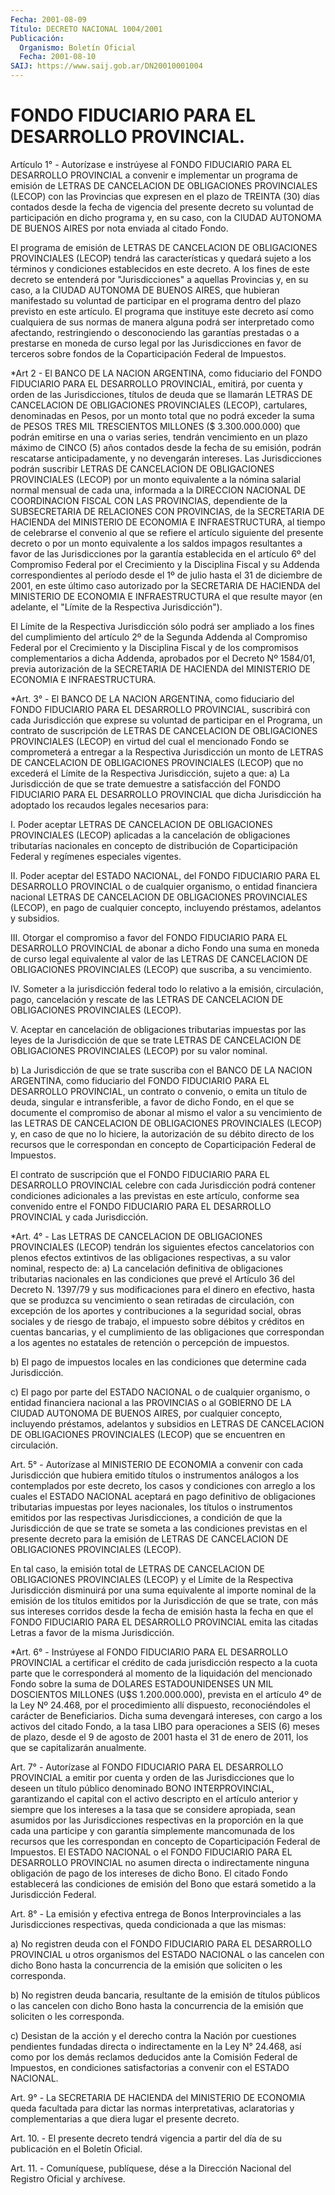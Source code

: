 ```yaml
---
Fecha: 2001-08-09
Título: DECRETO NACIONAL 1004/2001
Publicación:
  Organismo: Boletín Oficial
  Fecha: 2001-08-10
SAIJ: https://www.saij.gob.ar/DN20010001004
---
```

# FONDO FIDUCIARIO PARA EL DESARROLLO PROVINCIAL.

<a id="1"></a>
Artículo 1° - Autorízase e instrúyese al FONDO FIDUCIARIO  PARA  EL DESARROLLO  PROVINCIAL  a  convenir  e  implementar  un programa de emisión  de  LETRAS  DE  CANCELACION  DE  OBLIGACIONES PROVINCIALES (LECOP) con las Provincias que expresen en el plazo de TREINTA (30) días contados desde la fecha de vigencia del  presente  decreto  su voluntad  de  participación en dicho programa y, en su caso, con la CIUDAD AUTONOMA  DE  BUENOS AIRES por nota enviada al citado Fondo.

El programa de emisión  de  LETRAS  DE  CANCELACION DE OBLIGACIONES PROVINCIALES (LECOP) tendrá las características  y quedará sujeto a los  términos  y  condiciones establecidos en este decreto.  A  los fines de este decreto  se entenderá por "Jurisdicciones" a aquellas Provincias y, en su caso, a la CIUDAD AUTONOMA DE BUENOS AIRES, que hubieran manifestado su  voluntad  de  participar  en  el  programa dentro  del  plazo  previsto  en  este  artículo.  El  programa que instituye este decreto así como cualquiera de sus normas  de manera alguna  podrá  ser  interpretado  como  afectando, restringiendo  o desconociendo las garantías prestadas o a  prestarse  en  moneda de curso  legal  por  las  Jurisdicciones  en  favor de terceros sobre fondos de la Coparticipación Federal de Impuestos.

<a id="2"></a>
*Art 2 -   El BANCO DE LA NACION ARGENTINA, como fiduciario del FONDO FIDUCIARIO PARA EL DESARROLLO PROVINCIAL, emitirá, por cuenta y orden de las Jurisdicciones, títulos de deuda que se llamarán LETRAS DE CANCELACION DE OBLIGACIONES PROVINCIALES (LECOP), cartulares, denominadas en Pesos, por un monto total que no podrá exceder la suma de PESOS TRES MIL TRESCIENTOS MILLONES ($ 3.300.000.000) que podrán emitirse en una o varias series, tendrán vencimiento en un plazo máximo de CINCO (5) años contados desde la fecha de su emisión, podrán rescatarse anticipadamente, y no devengarán intereses. Las Jurisdicciones podrán suscribir LETRAS DE CANCELACION DE OBLIGACIONES PROVINCIALES (LECOP) por un monto equivalente a la nómina salarial normal mensual de cada una, informada a la DIRECCION NACIONAL DE COORDINACION FISCAL CON LAS PROVINCIAS, dependiente de la SUBSECRETARIA DE RELACIONES CON PROVINCIAS, de la SECRETARIA DE HACIENDA del MINISTERIO DE ECONOMIA E INFRAESTRUCTURA, al tiempo de celebrarse el convenio al que se refiere el artículo siguiente del presente decreto o por un monto equivalente a los saldos impagos resultantes a favor de las Jurisdicciones por la garantía establecida en el artículo 6º del  Compromiso Federal por el Crecimiento y la Disciplina Fiscal y su Addenda  correspondientes al período desde el 1º de julio hasta el 31 de diciembre de 2001, en este último caso autorizado por la SECRETARIA DE HACIENDA del MINISTERIO DE ECONOMIA E INFRAESTRUCTURA el que resulte mayor (en adelante, el "Límite de la Respectiva Jurisdicción").

El Límite de la Respectiva Jurisdicción sólo podrá ser ampliado a los fines del cumplimiento del artículo 2º de la Segunda Addenda al Compromiso Federal por el Crecimiento y la Disciplina Fiscal y de los compromisos complementarios a dicha Addenda, aprobados por el Decreto Nº 1584/01, previa autorización de la SECRETARIA DE HACIENDA del MINISTERIO DE ECONOMIA E INFRAESTRUCTURA.

<a id="3"></a>
*Art. 3° - El BANCO DE LA NACION ARGENTINA,  como  fiduciario  del FONDO FIDUCIARIO PARA EL DESARROLLO PROVINCIAL, suscribirá con cada Jurisdicción que exprese su voluntad de participar en el Programa, un contrato de suscripción de LETRAS DE CANCELACION DE OBLIGACIONES PROVINCIALES (LECOP) en virtud  del  cual  el  mencionado Fondo se comprometerá a entregar a la Respectiva Jurisdicción  un  monto de  LETRAS  DE CANCELACION DE OBLIGACIONES PROVINCIALES (LECOP) que no excederá el Límite  de  la  Respectiva Jurisdicción,  sujeto a que:  a) La Jurisdicción de que se trate  demuestre a  satisfacción  del FONDO FIDUCIARIO PARA EL DESARROLLO PROVINCIAL que dicha Jurisdicción ha adoptado  los  recaudos  legales  necesarios para:

I. Poder aceptar LETRAS DE CANCELACION DE OBLIGACIONES PROVINCIALES (LECOP)  aplicadas  a  la  cancelación  de  obligaciones tributarías nacionales en concepto de  distribución de Coparticipación Federal y regímenes especiales vigentes.

II. Poder aceptar del ESTADO NACIONAL, del FONDO FIDUCIARIO PARA EL DESARROLLO  PROVINCIAL    o   de  cualquier  organismo,  o  entidad financiera  nacional  LETRAS  DE    CANCELACION    DE  OBLIGACIONES PROVINCIALES  (LECOP),  en  pago de cualquier concepto,  incluyendo préstamos, adelantos y subsidios.

III. Otorgar el compromiso a  favor  del  FONDO  FIDUCIARIO PARA EL DESARROLLO PROVINCIAL de abonar a dicho Fondo una suma en moneda de curso  legal equivalente al valor de las LETRAS DE  CANCELACION  DE OBLIGACIONES  PROVINCIALES  (LECOP)  que suscriba, a su vencimiento.

IV.  Someter  a  la jurisdicción federal  todo  lo  relativo  a  la emisión, circulación,  pago, cancelación y rescate de las LETRAS DE  CANCELACION DE OBLIGACIONES PROVINCIALES (LECOP).

V. Aceptar en cancelación de obligaciones tributarias impuestas por las leyes de la Jurisdicción  de que se trate LETRAS DE CANCELACION DE  OBLIGACIONES  PROVINCIALES  (LECOP)    por   su  valor  nominal.

b)  La  Jurisdicción de que se trate suscriba con el  BANCO  DE  LA NACION ARGENTINA,  como  fiduciario  del  FONDO  FIDUCIARIO PARA EL DESARROLLO PROVINCIAL, un contrato o convenio, o emita un título de deuda, singular e intransferible, a favor de dicho Fondo, en el que se  documente  el  compromiso  de  abonar  al mismo el valor  a  su vencimiento de las LETRAS DE CANCELACION DE OBLIGACIONES PROVINCIALES (LECOP) y, en caso de que no lo hiciere, la autorización de su débito directo de los recursos que le correspondan en concepto de Coparticipación  Federal  de  Impuestos.

El  contrato  de  suscripción  que  el  FONDO  FIDUCIARIO  PARA  EL DESARROLLO  PROVINCIAL celebre con cada Jurisdicción podrá contener condiciones adicionales  a las previstas en este artículo, conforme sea  convenido  entre  el  FONDO   FIDUCIARIO  PARA  EL  DESARROLLO PROVINCIAL y cada Jurisdicción.

<a id="4"></a>
*Art. 4° - Las LETRAS DE  CANCELACION  DE OBLIGACIONES PROVINCIALES (LECOP)  tendrán  los siguientes efectos cancelatorios  con  plenos efectos extintivos  de  las  obligaciones  respectivas, a  su  valor nominal,  respecto  de:  a) La cancelación definitiva de obligaciones tributarias nacionales en las condiciones  que prevé el Artículo 36 del Decreto N. 1397/79  y  sus  modificaciones  para  el  dinero en  efectivo, hasta que se produzca  su  vencimiento  o  sean  retiradas  de  circulación, con  excepción de  los  aportes  y  contribuciones a la seguridad social, obras sociales y de riesgo de trabajo, el  impuesto sobre débitos y créditos en cuentas bancarias, y el cumplimiento de las obligaciones que correspondan a los agentes no estatales de retención o percepción de impuestos.

b)  El pago de impuestos locales en las condiciones  que  determine cada Jurisdicción.

c) El  pago por parte del ESTADO NACIONAL o de cualquier organismo, o entidad  financiera nacional a las PROVINCIAS o al GOBIERNO DE LA CIUDAD AUTONOMA DE BUENOS AIRES, por cualquier concepto, incluyendo préstamos, adelantos  y  subsidios  en  LETRAS  DE  CANCELACION  DE OBLIGACIONES PROVINCIALES (LECOP) que se encuentren en circulación.

<a id="5"></a>
Art. 5° - Autorízase al MINISTERIO DE ECONOMIA a convenir con cada Jurisdicción que hubiera emitido títulos o instrumentos análogos a los contemplados por este decreto,  los  casos  y  condiciones con arreglo  a  los  cuales  el  ESTADO  NACIONAL  aceptará  en   pago definitivo    de  obligaciones  tributarias  impuestas  por  leyes nacionales, los títulos o instrumentos emitidos por las respectivas Jurisdicciones, a condición  de  que la Jurisdicción de que se trate se someta a las condiciones previstas  en el presente decreto para    la  emisión  de  LETRAS  DE  CANCELACION  DE  OBLIGACIONES PROVINCIALES (LECOP).

En  tal  caso,  la  emisión  total  de  LETRAS  DE  CANCELACION  DE OBLIGACIONES  PROVINCIALES  (LECOP)  y  el Límite de la Respectiva Jurisdicción disminuirá por una suma equivalente al importe nominal de la emisión de los títulos emitidos por la Jurisdicción de que se trate, con más sus intereses corridos desde  la  fecha  de  emisión hasta  la  fecha  en  que  el  FONDO FIDUCIARIO PARA EL DESARROLLO PROVINCIAL emita las citadas Letras  a  favor  de  la  misma Jurisdicción.

<a id="6"></a>
*Art.  6°  -  Instrúyese al FONDO FIDUCIARIO PARA EL DESARROLLO PROVINCIAL a certificar el crédito de cada jurisdicción respecto a la cuota parte que le corresponderá al momento de la liquidación del mencionado Fondo sobre la suma de DOLARES ESTADOUNIDENSES UN MIL DOSCIENTOS MILLONES (U$S 1.200.000.000), prevista en el artículo 4º de la Ley Nº 24.468, por el procedimiento allí dispuesto, reconociéndoles el carácter de Beneficiarios. Dicha suma devengará intereses, con cargo a los activos del citado Fondo, a la tasa LIBO para operaciones a SEIS (6) meses de plazo, desde el 9 de agosto de 2001 hasta el 31 de enero de 2011, los que se capitalizarán anualmente.

<a id="7"></a>
Art.  7°  - Autorízase  al  FONDO  FIDUCIARIO  PARA  EL  DESARROLLO PROVINCIAL a emitir por cuenta y orden de las Jurisdicciones que lo deseen  un  título    público    denominado  BONO  INTERPROVINCIAL, garantizando  el capital con el activo  descripto  en  el  artículo anterior y siempre  que  los  intereses  a la tasa que se considere apropiada, sean asumidos por las Jurisdicciones  respectivas  en la proporción  en la que cada una participe y con garantía simplemente mancomunada de  los  recursos  que  les correspondan en concepto de Coparticipación Federal de Impuestos. El ESTADO NACIONAL o el FONDO FIDUCIARIO  PARA  EL  DESARROLLO PROVINCIAL  no  asumen  directa  o indirectamente ninguna obligación de pago de los intereses de dicho Bono. El citado Fondo establecerá  las  condiciones  de emisión del Bono que estará sometido a la Jurisdicción Federal.

<a id="8"></a>
Art.  8° - La emisión y efectiva entrega de Bonos Interprovinciales a las Jurisdicciones  respectivas,  queda  condicionada  a  que las mismas:

a)  No  registren  deuda  con  el FONDO FIDUCIARIO PARA EL DESARROLLO PROVINCIAL u otros organismos  del ESTADO NACIONAL o las cancelen con dicho Bono hasta la concurrencia  de  la  emisión  que soliciten o les corresponda.

b) No registren deuda bancaria, resultante de la emisión de títulos públicos  o las cancelen con dicho Bono hasta la concurrencia de la emisión que soliciten o les corresponda.

c) Desistan  de  la  acción  y  el  derecho  contra  la  Nación por cuestiones pendientes fundadas directa o indirectamente en  la  Ley N°  24.468,  así  como  por  los  demás  reclamos deducidos ante la Comisión  Federal  de  Impuestos, en condiciones  satisfactorias  a convenir con el ESTADO NACIONAL.

<a id="9"></a>
Art. 9° - La SECRETARIA  DE  HACIENDA  del  MINISTERIO  DE ECONOMIA queda facultada para dictar las normas interpretativas, aclaratorias  y  complementarias  a  que  diera  lugar  el presente decreto.

<a id="10"></a>
Art. 10. - El presente decreto tendrá vigencia a partir del  día de su publicación en el Boletín Oficial.

<a id="11"></a>
Art. 11. - Comuníquese, publíquese, dése a la  Dirección  Nacional del Registro Oficial y archívese.